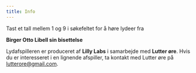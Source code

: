 ```yaml
---
title: Info
---
```

Tast et tall mellem 1 og 9 i søkefeltet for å høre lydeer fra

**Birger Otto Libell sin bisettelse**



Lydafspilleren er produceret af **Lilly Labs** i samarbejde med **Lutter øre**. Hvis du er interesseret i en lignende afspiller, ta kontakt med Lutter øre på lutterore@gmail.com.
